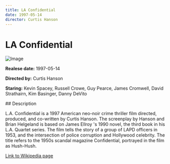 ```yaml
---
title: LA Confidential
date: 1997-05-14
director: Curtis Hanson
---
```


# LA Confidential
![Image](https://images.bauerhosting.com/legacy/media/5d51/92b9/0932/4a18/9bfa/8f96/30-la-confidential.jpg?auto=format&amp;w=1440&amp;q=80)

<p><strong>Realese date:</strong> 1997-05-14</p>
<p><strong>Directed by:</strong> Curtis Hanson</p>
<p><strong>Staring:</strong> Kevin Spacey, Russell Crowe, Guy Pearce, James Cromwell, David Strathairn, Kim Basinger, Danny DeVito</p>
## Description
<p>L.A. Confidential is a 1997 American neo-noir crime thriller film directed, produced, and co-written by Curtis Hanson. The screenplay by Hanson and Brian Helgeland is based on James Ellroy 's 1990 novel, the third book in his L.A. Quartet series. The film tells the story of a group of LAPD officers in 1953, and the intersection of police corruption and Hollywood celebrity. The title refers to the 1950s scandal magazine Confidential, portrayed in the film as Hush-Hush.</p>

<a href="https://en.wikipedia.org/wiki/L.A._Confidential_(film)">Link to Wikipedia page</a>

